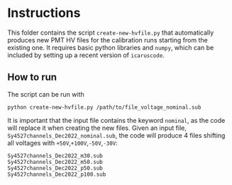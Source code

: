 # Instructions

This folder contains the script `create-new-hvfile.py` that automatically produces new PMT HV files for the calibration runs starting from the existing one.
It requires basic python libraries and `numpy`, which can be included by setting up a recent version of `icaruscode`.

## How to run

The script can be run with
```
python create-new-hvfile.py /path/to/file_voltage_nominal.sub
```

It is important that the input file contains the keyword `nominal`, as the code will replace it when creating the new files.
Given an input file, `Sy4527channels_Dec2022_nominal.sub`, the code will produce 4 files shifting all voltages with `+50V`,`+100V`,`-50V`,`-30V`:

```
Sy4527channels_Dec2022_m30.sub
Sy4527channels_Dec2022_m50.sub
Sy4527channels_Dec2022_p50.sub
Sy4527channels_Dec2022_p100.sub

```
